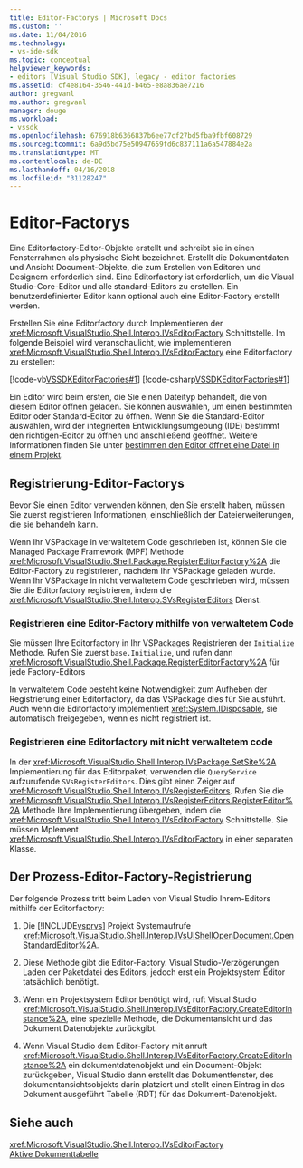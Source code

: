 ```yaml
---
title: Editor-Factorys | Microsoft Docs
ms.custom: ''
ms.date: 11/04/2016
ms.technology:
- vs-ide-sdk
ms.topic: conceptual
helpviewer_keywords:
- editors [Visual Studio SDK], legacy - editor factories
ms.assetid: cf4e8164-3546-441d-b465-e8a836ae7216
author: gregvanl
ms.author: gregvanl
manager: douge
ms.workload:
- vssdk
ms.openlocfilehash: 676918b6366837b6ee77cf27bd5fba9fbf608729
ms.sourcegitcommit: 6a9d5bd75e50947659fd6c837111a6a547884e2a
ms.translationtype: MT
ms.contentlocale: de-DE
ms.lasthandoff: 04/16/2018
ms.locfileid: "31128247"
---
```

# <a name="editor-factories"></a>Editor-Factorys
Eine Editorfactory-Editor-Objekte erstellt und schreibt sie in einen Fensterrahmen als physische Sicht bezeichnet. Erstellt die Dokumentdaten und Ansicht Document-Objekte, die zum Erstellen von Editoren und Designern erforderlich sind. Eine Editorfactory ist erforderlich, um die Visual Studio-Core-Editor und alle standard-Editors zu erstellen. Ein benutzerdefinierter Editor kann optional auch eine Editor-Factory erstellt werden.  
  
 Erstellen Sie eine Editorfactory durch Implementieren der <xref:Microsoft.VisualStudio.Shell.Interop.IVsEditorFactory> Schnittstelle. Im folgende Beispiel wird veranschaulicht, wie implementieren <xref:Microsoft.VisualStudio.Shell.Interop.IVsEditorFactory> eine Editorfactory zu erstellen:  
  
 [!code-vb[VSSDKEditorFactories#1](../extensibility/codesnippet/VisualBasic/editor-factories_1.vb)]
 [!code-csharp[VSSDKEditorFactories#1](../extensibility/codesnippet/CSharp/editor-factories_1.cs)]  
  
 Ein Editor wird beim ersten, die Sie einen Dateityp behandelt, die von diesem Editor öffnen geladen. Sie können auswählen, um einen bestimmten Editor oder Standard-Editor zu öffnen. Wenn Sie die Standard-Editor auswählen, wird der integrierten Entwicklungsumgebung (IDE) bestimmt den richtigen-Editor zu öffnen und anschließend geöffnet. Weitere Informationen finden Sie unter [bestimmen den Editor öffnet eine Datei in einem Projekt](../extensibility/internals/determining-which-editor-opens-a-file-in-a-project.md).  
  
## <a name="registering-editor-factories"></a>Registrierung-Editor-Factorys  
 Bevor Sie einen Editor verwenden können, den Sie erstellt haben, müssen Sie zuerst registrieren Informationen, einschließlich der Dateierweiterungen, die sie behandeln kann.  
  
 Wenn Ihr VSPackage in verwaltetem Code geschrieben ist, können Sie die Managed Package Framework (MPF) Methode <xref:Microsoft.VisualStudio.Shell.Package.RegisterEditorFactory%2A> die Editor-Factory zu registrieren, nachdem Ihr VSPackage geladen wurde. Wenn Ihr VSPackage in nicht verwaltetem Code geschrieben wird, müssen Sie die Editorfactory registrieren, indem die <xref:Microsoft.VisualStudio.Shell.Interop.SVsRegisterEditors> Dienst.  
  
### <a name="registering-an-editor-factory-by-using-managed-code"></a>Registrieren eine Editor-Factory mithilfe von verwaltetem Code  
 Sie müssen Ihre Editorfactory in Ihr VSPackages Registrieren der `Initialize` Methode. Rufen Sie zuerst `base.Initialize`, und rufen dann <xref:Microsoft.VisualStudio.Shell.Package.RegisterEditorFactory%2A> für jede Factory-Editors  
  
 In verwaltetem Code besteht keine Notwendigkeit zum Aufheben der Registrierung einer Editorfactory, da das VSPackage dies für Sie ausführt. Auch wenn die Editorfactory implementiert <xref:System.IDisposable>, sie automatisch freigegeben, wenn es nicht registriert ist.  
  
### <a name="registering-an-editor-factory-by-using-unmanaged-code"></a>Registrieren eine Editorfactory mit nicht verwaltetem code  
 In der <xref:Microsoft.VisualStudio.Shell.Interop.IVsPackage.SetSite%2A> Implementierung für das Editorpaket, verwenden die `QueryService` aufzurufende `SVsRegisterEditors`. Dies gibt einen Zeiger auf <xref:Microsoft.VisualStudio.Shell.Interop.IVsRegisterEditors>. Rufen Sie die <xref:Microsoft.VisualStudio.Shell.Interop.IVsRegisterEditors.RegisterEditor%2A> Methode Ihre Implementierung übergeben, indem die <xref:Microsoft.VisualStudio.Shell.Interop.IVsEditorFactory> Schnittstelle. Sie müssen Mplement <xref:Microsoft.VisualStudio.Shell.Interop.IVsEditorFactory> in einer separaten Klasse.  
  
## <a name="the-editor-factory-registration-process"></a>Der Prozess-Editor-Factory-Registrierung  
 Der folgende Prozess tritt beim Laden von Visual Studio Ihrem-Editors mithilfe der Editorfactory:  
  
1.  Die [!INCLUDE[vsprvs](../code-quality/includes/vsprvs_md.md)] Projekt Systemaufrufe <xref:Microsoft.VisualStudio.Shell.Interop.IVsUIShellOpenDocument.OpenStandardEditor%2A>.  
  
2.  Diese Methode gibt die Editor-Factory. Visual Studio-Verzögerungen Laden der Paketdatei des Editors, jedoch erst ein Projektsystem Editor tatsächlich benötigt.  
  
3.  Wenn ein Projektsystem Editor benötigt wird, ruft Visual Studio <xref:Microsoft.VisualStudio.Shell.Interop.IVsEditorFactory.CreateEditorInstance%2A>, eine spezielle Methode, die Dokumentansicht und das Dokument Datenobjekte zurückgibt.  
  
4.  Wenn Visual Studio dem Editor-Factory mit anruft <xref:Microsoft.VisualStudio.Shell.Interop.IVsEditorFactory.CreateEditorInstance%2A> ein dokumentdatenobjekt und ein Document-Objekt zurückgeben, Visual Studio dann erstellt das Dokumentfenster, des dokumentansichtsobjekts darin platziert und stellt einen Eintrag in das Dokument ausgeführt Tabelle (RDT) für das Dokument-Datenobjekt.  
  
## <a name="see-also"></a>Siehe auch  
 <xref:Microsoft.VisualStudio.Shell.Interop.IVsEditorFactory>   
 [Aktive Dokumenttabelle](../extensibility/internals/running-document-table.md)